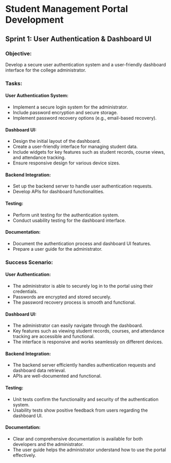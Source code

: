 # Student Management Portal Development

## Sprint 1: User Authentication & Dashboard UI

### Objective:
Develop a secure user authentication system and a user-friendly dashboard interface for the college administrator.

### Tasks:

#### User Authentication System:
- Implement a secure login system for the administrator.
- Include password encryption and secure storage.
- Implement password recovery options (e.g., email-based recovery).

#### Dashboard UI:
- Design the initial layout of the dashboard.
- Create a user-friendly interface for managing student data.
- Include widgets for key features such as student records, course views, and attendance tracking.
- Ensure responsive design for various device sizes.

#### Backend Integration:
- Set up the backend server to handle user authentication requests.
- Develop APIs for dashboard functionalities.

#### Testing:
- Perform unit testing for the authentication system.
- Conduct usability testing for the dashboard interface.

#### Documentation:
- Document the authentication process and dashboard UI features.
- Prepare a user guide for the administrator.

### Success Scenario:

#### User Authentication:
- The administrator is able to securely log in to the portal using their credentials.
- Passwords are encrypted and stored securely.
- The password recovery process is smooth and functional.

#### Dashboard UI:
- The administrator can easily navigate through the dashboard.
- Key features such as viewing student records, courses, and attendance tracking are accessible and functional.
- The interface is responsive and works seamlessly on different devices.

#### Backend Integration:
- The backend server efficiently handles authentication requests and dashboard data retrieval.
- APIs are well-documented and functional.

#### Testing:
- Unit tests confirm the functionality and security of the authentication system.
- Usability tests show positive feedback from users regarding the dashboard UI.

#### Documentation:
- Clear and comprehensive documentation is available for both developers and the administrator.
- The user guide helps the administrator understand how to use the portal effectively.
